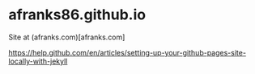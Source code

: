 # afranks86.github.io

Site at (afranks.com)[afranks.com]

https://help.github.com/en/articles/setting-up-your-github-pages-site-locally-with-jekyll
